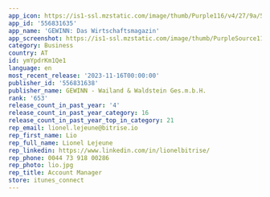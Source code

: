 ```yaml
---
app_icon: https://is1-ssl.mzstatic.com/image/thumb/Purple116/v4/27/9a/52/279a52df-76ea-b336-0856-7826549a2848/AppIcon-0-0-1x_U007emarketing-0-7-0-sRGB-85-220.png/1024x1024bb.png
app_id: '556831635'
app_name: 'GEWINN: Das Wirtschaftsmagazin'
app_screenshot: https://is1-ssl.mzstatic.com/image/thumb/PurpleSource116/v4/d2/13/8e/d2138eb5-e070-ab40-55c6-45721e7c5fbb/bc6c5ab4-d41d-4ee5-a192-84e9b13c7e2c_Simulator_Screen_Shot_-_6.5_U0022_-_2023-03-07_at_10.36.14.png/1242x2688bb.png
category: Business
country: AT
id: ymYpdrKm1Qe1
language: en
most_recent_release: '2023-11-16T00:00:00'
publisher_id: '556831638'
publisher_name: GEWINN - Wailand & Waldstein Ges.m.b.H.
rank: '653'
release_count_in_past_year: '4'
release_count_in_past_year_category: 16
release_count_in_past_year_top_in_category: 21
rep_email: lionel.lejeune@bitrise.io
rep_first_name: Lio
rep_full_name: Lionel Lejeune
rep_linkedin: https://www.linkedin.com/in/lionelbitrise/
rep_phone: 0044 73 918 00286
rep_photo: lio.jpg
rep_title: Account Manager
store: itunes_connect
---
```

